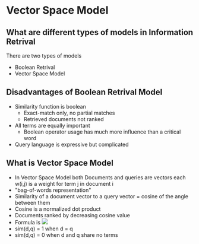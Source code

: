 # Vector Space Model

## What are different types of models in Information Retrival 
There are two types of models
* Boolean Retrival 
* Vector Space Model

## Disadvantages of Boolean Retrival Model 
  * Similarity function is boolean
    * Exact-match only, no partial matches
    * Retrieved documents not ranked
  * All terms are equally important
    * Boolean operator usage has much more influence than a critical word
  * Query language is expressive but complicated

## What is Vector Space Model 
* In Vector Space Model both Documents and queries are vectors each w(i,j) is a weight for term j in document i
* "bag-of-words representation"
* Similarity of a document vector to a query vector = cosine of the angle between them
* Cosine is a normalized dot product
* Documents ranked by decreasing cosine value
* Formula is ![](https://i.imgur.com/wdlDQQd.png)
 * sim(d,q) = 1 when d = q
 * sim(d,q) = 0 when d and q share no terms
